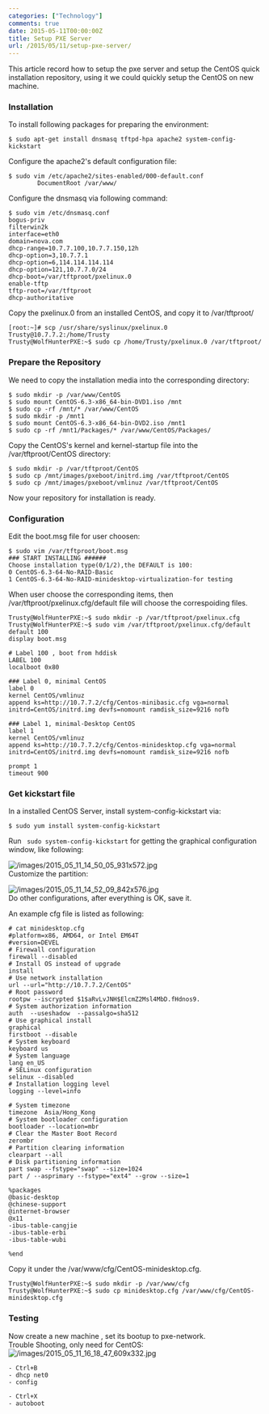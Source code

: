 ```yaml
---
categories: ["Technology"]
comments: true
date: 2015-05-11T00:00:00Z
title: Setup PXE Server
url: /2015/05/11/setup-pxe-server/
---
```


This article record how to setup the pxe server and setup the CentOS quick installation repository, using it we could quickly setup the CentOS on new machine.     
### Installation
To install following packages for preparing the environment:     

```
$ sudo apt-get install dnsmasq tftpd-hpa apache2 system-config-kickstart

```
Configure the apache2's default configuration file:    

```
$ sudo vim /etc/apache2/sites-enabled/000-default.conf
        DocumentRoot /var/www/

```
Configure the dnsmasq via following command:     

```
$ sudo vim /etc/dnsmasq.conf
bogus-priv
filterwin2k
interface=eth0
domain=nova.com
dhcp-range=10.7.7.100,10.7.7.150,12h
dhcp-option=3,10.7.7.1
dhcp-option=6,114.114.114.114
dhcp-option=121,10.7.7.0/24
dhcp-boot=/var/tftproot/pxelinux.0
enable-tftp
tftp-root=/var/tftproot
dhcp-authoritative

```
Copy the pxelinux.0 from an installed CentOS, and copy it to /var/tftproot/      

```
[root:~]# scp /usr/share/syslinux/pxelinux.0 Trusty@10.7.7.2:/home/Trusty
Trusty@WolfHunterPXE:~$ sudo cp /home/Trusty/pxelinux.0 /var/tftproot/

```

### Prepare the Repository
We need to copy the installation media into the corresponding directory:    

```
$ sudo mkdir -p /var/www/CentOS
$ sudo mount CentOS-6.3-x86_64-bin-DVD1.iso /mnt
$ sudo cp -rf /mnt/* /var/www/CentOS
$ sudo mkdir -p /mnt1
$ sudo mount CentOS-6.3-x86_64-bin-DVD2.iso /mnt1
$ sudo cp -rf /mnt1/Packages/* /var/www/CentOS/Packages/

```
Copy the CentOS's kernel and kernel-startup file into the /var/tftproot/CentOS directory:      

```
$ sudo mkdir -p /var/tftproot/CentOS
$ sudo cp /mnt/images/pxeboot/initrd.img /var/tftproot/CentOS
$ sudo cp /mnt/images/pxeboot/vmlinuz /var/tftproot/CentOS

```
Now your repository for installation is ready.      
### Configuration
Edit the boot.msg file for user choosen:     

```
$ sudo vim /var/tftproot/boot.msg
### START INSTALLING ######
Choose installation type(0/1/2),the DEFAULT is 100:
0 CentOS-6.3-64-No-RAID-Basic
1 CentOS-6.3-64-No-RAID-minidesktop-virtualization-for testing

```
When user choose the corresponding items, then /var/tftproot/pxelinux.cfg/default file will choose the correspoiding files.     

```
Trusty@WolfHunterPXE:~$ sudo mkdir -p /var/tftproot/pxelinux.cfg
Trusty@WolfHunterPXE:~$ sudo vim /var/tftproot/pxelinux.cfg/default
default 100
display boot.msg

# Label 100 , boot from hddisk
LABEL 100
localboot 0x80

### Label 0, minimal CentOS
label 0
kernel CentOS/vmlinuz
append ks=http://10.7.7.2/cfg/Centos-minibasic.cfg vga=normal initrd=CentOS/initrd.img devfs=nomount ramdisk_size=9216 nofb

### Label 1, minimal-Desktop CentOS 
label 1
kernel CentOS/vmlinuz
append ks=http://10.7.7.2/cfg/Centos-minidesktop.cfg vga=normal initrd=CentOS/initrd.img devfs=nomount ramdisk_size=9216 nofb

prompt 1 
timeout 900

```
### Get kickstart file
In a installed CentOS Server, install system-config-kickstart via:    

```
$ sudo yum install system-config-kickstart

```
Run ` sudo system-config-kickstart` for getting the graphical configuration window, like following:     

![/images/2015_05_11_14_50_05_931x572.jpg](/images/2015_05_11_14_50_05_931x572.jpg)     
Customize the partition:     

![/images/2015_05_11_14_52_09_842x576.jpg](/images/2015_05_11_14_52_09_842x576.jpg)     
Do other configurations, after everything is OK, save it.      

An example cfg file is listed as following:     

```
# cat minidesktop.cfg 
#platform=x86, AMD64, or Intel EM64T
#version=DEVEL
# Firewall configuration
firewall --disabled
# Install OS instead of upgrade
install
# Use network installation
url --url="http://10.7.7.2/CentOS"
# Root password
rootpw --iscrypted $1$aRvLvJNH$ElcmZ2Msl4MbD.fHdnos9.
# System authorization information
auth  --useshadow  --passalgo=sha512
# Use graphical install
graphical
firstboot --disable
# System keyboard
keyboard us
# System language
lang en_US
# SELinux configuration
selinux --disabled
# Installation logging level
logging --level=info

# System timezone
timezone  Asia/Hong_Kong
# System bootloader configuration
bootloader --location=mbr
# Clear the Master Boot Record
zerombr
# Partition clearing information
clearpart --all  
# Disk partitioning information
part swap --fstype="swap" --size=1024
part / --asprimary --fstype="ext4" --grow --size=1

%packages
@basic-desktop
@chinese-support
@internet-browser
@x11
-ibus-table-cangjie
-ibus-table-erbi
-ibus-table-wubi

%end

```
Copy it under the /var/www/cfg/CentOS-minidesktop.cfg.      

```
Trusty@WolfHunterPXE:~$ sudo mkdir -p /var/www/cfg
Trusty@WolfHunterPXE:~$ sudo cp minidesktop.cfg /var/www/cfg/CentOS-minidesktop.cfg

```
### Testing
Now create a new machine , set its bootup to pxe-network.    
Trouble Shooting, only need for CentOS:    
![/images/2015_05_11_16_18_47_609x332.jpg](/images/2015_05_11_16_18_47_609x332.jpg)    


```
- Ctrl+B
- dhcp net0
- config

- Ctrl+X
- autoboot

```

